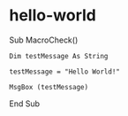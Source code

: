 # hello-world
Sub MacroCheck()

    Dim testMessage As String

    testMessage = "Hello World!"

    MsgBox (testMessage)

End Sub
